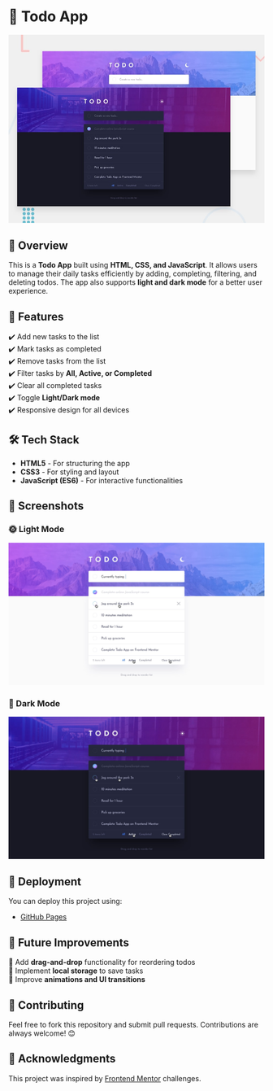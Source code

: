 # 📌 Todo App

![Todo App Preview](./design/desktop-preview.jpg)

## 🚀 Overview

This is a **Todo App** built using **HTML, CSS, and JavaScript**. It allows users to manage their daily tasks efficiently by adding, completing, filtering, and deleting todos. The app also supports **light and dark mode** for a better user experience.

## 🎯 Features

✔️ Add new tasks to the list  
✔️ Mark tasks as completed  
✔️ Remove tasks from the list  
✔️ Filter tasks by **All, Active, or Completed**  
✔️ Clear all completed tasks  
✔️ Toggle **Light/Dark mode**  
✔️ Responsive design for all devices  

## 🛠️ Tech Stack

- **HTML5** - For structuring the app  
- **CSS3** - For styling and layout  
- **JavaScript (ES6)** - For interactive functionalities  

## 📸 Screenshots

### 🌞 Light Mode  
![Light Mode Preview](design/active-states-light.jpg)

### 🌙 Dark Mode  
![Dark Mode Preview](design/active-states-dark.jpg)

## 🔧 Deployment

You can deploy this project using:

- [GitHub Pages](https://pages.github.com/)


## 📌 Future Improvements

🔹 Add **drag-and-drop** functionality for reordering todos  
🔹 Implement **local storage** to save tasks  
🔹 Improve **animations and UI transitions**  

## 📢 Contributing

Feel free to fork this repository and submit pull requests. Contributions are always welcome! 😊

## 🎉 Acknowledgments

This project was inspired by [Frontend Mentor](https://www.frontendmentor.io) challenges.
